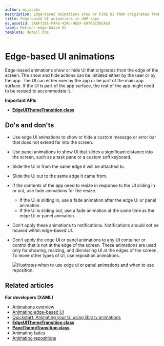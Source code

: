 ```yaml
---
author: mijacobs
Description: Edge-based animations show or hide UI that originates from the edge of the screen.
title: Edge-based UI animations in UWP apps
ms.assetid: 5A8F73B1-F4F6-424b-9EDF-A9766C5DEAE8
label: Motion--edge-based UI
template: detail.hbs
---
```


# Edge-based UI animations




Edge-based animations show or hide UI that originates from the edge of the screen. The show and hide actions can be initiated either by the user or by the app. The UI can either overlay the app or be part of the main app surface. If the UI is part of the app surface, the rest of the app might need to be resized to accommodate it.

**Important APIs**

-   [**EdgeUIThemeTransition class**](https://msdn.microsoft.com/library/windows/apps/hh702324)


## Do's and don'ts


-   Use edge UI animations to show or hide a custom message or error bar that does not extend far into the screen.
-   Use panel animations to show UI that slides a significant distance into the screen, such as a task pane or a custom soft keyboard.
-   Slide the UI in from the same edge it will be attached to.
-   Slide the UI out to the same edge it came from.
-   If the contents of the app need to resize in response to the UI sliding in or out, use fade animations for the resize.
    -   If the UI is sliding in, use a fade animation after the edge UI or panel animation.
    -   If the UI is sliding out, use a fade animation at the same time as the edge UI or panel animation.
-   Don't apply these animations to notifications. Notifications should not be housed within edge-based UI.
-   Don't apply the edge UI or panel animations to any UI container or control that is not at the edge of the screen. These animations are used only for showing, resizing, and dismissing UI at the edges of the screen. To move other types of UI, use reposition animations.

    ![illustrates when to use edge ui or panel animations and when to use reposition.](images/edgevsreposition.png)

## Related articles


**For developers (XAML)**
* [Animations overview](https://msdn.microsoft.com/library/windows/apps/mt187350)
* [Animating edge-based UI](https://msdn.microsoft.com/library/windows/apps/xaml/jj649428)
* [Quickstart: Animating your UI using library animations](https://msdn.microsoft.com/library/windows/apps/xaml/hh452703)
* [**EdgeUIThemeTransition class**](https://msdn.microsoft.com/library/windows/apps/hh702324)
* [**PaneThemeTransition class**](https://msdn.microsoft.com/library/windows/apps/hh969160)
* [Animating fades](https://msdn.microsoft.com/library/windows/apps/xaml/jj649429)
* [Animating repositions](https://msdn.microsoft.com/library/windows/apps/xaml/jj649434)

 

 




